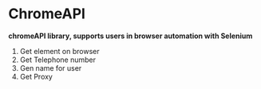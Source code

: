 # ChromeAPI
**chromeAPI library, supports users in browser automation with Selenium**

1. Get element on browser
2. Get Telephone number
3. Gen name for user
4. Get Proxy